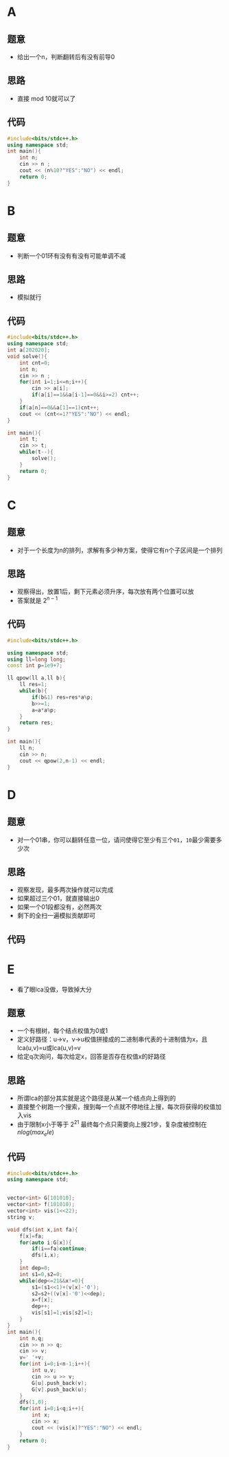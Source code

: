 # A
## 题意
- 给出一个n，判断翻转后有没有前导0
## 思路
- 直接 mod 10就可以了
## 代码
```cpp
#include<bits/stdc++.h>
using namespace std;
int main(){
    int n;
    cin >> n ;
    cout << (n%10?"YES":"NO") << endl;
    return 0;
}
```
# B
## 题意
- 判断一个01环有没有有没有可能单调不减
## 思路
- 模拟就行
## 代码
```cpp
#include<bits/stdc++.h>
using namespace std;
int a[202020];
void solve(){ 
    int cnt=0;
    int n;
    cin >> n ;
    for(int i=1;i<=n;i++){
        cin >> a[i];
        if(a[i]==1&&a[i-1]==0&&i>=2) cnt++;
    }
    if(a[n]==0&&a[1]==1)cnt++;
    cout << (cnt<=1?"YES":"NO") << endl;
}

int main(){
    int t;
    cin >> t;
    while(t--){
        solve();
    }
    return 0;
}
```
# C
## 题意
- 对于一个长度为n的排列，求解有多少种方案，使得它有n个子区间是一个排列
## 思路
- 观察得出，放置1后，剩下元素必须升序，每次放有两个位置可以放
- 答案就是 $2^{n-1}$ 
## 代码
```cpp
#include<bits/stdc++.h>

using namespace std;
using ll=long long;
const int p=1e9+7;

ll qpow(ll a,ll b){
    ll res=1;
    while(b){
        if(b&1) res=res*a%p;
        b>>=1;
        a=a*a%p;
    }
    return res;
}

int main(){
    ll n;
    cin >> n;   
    cout << qpow(2,n-1) << endl;
}
```
# D
## 题意
- 对一个01串，你可以翻转任意一位，请问使得它至少有三个`01`，`10`最少需要多少次
## 思路
- 观察发现，最多两次操作就可以完成
- 如果超过三个01，就直接输出0
- 如果一个01段都没有，必然两次
- 剩下的全扫一遍模拟贡献即可
## 代码
# E
- 看了眼lca没做，导致掉大分
## 题意
- 一个有根树，每个结点权值为0或1
- 定义好路径：u->v，v->u权值拼接成的二进制串代表的十进制值为x，且lca(u,v)=u或lca(u,v)=v
- 给定q次询问，每次给定x，回答是否存在权值x的好路径
## 思路
- 所谓lca的部分其实就是这个路径是从某一个结点向上得到的
- 直接整个树跑一个搜索，搜到每一个点就不停地往上搜，每次将获得的权值加入vis
- 由于限制x小于等于 $2^{21}$ 最终每个点只需要向上搜21步，复杂度被控制在 $nlog(max_ele)$
## 代码
```cpp
#include<bits/stdc++.h>
using namespace std;


vector<int> G[101010];
vector<int> f(101010);
vector<int> vis(1<<22);
string v;

void dfs(int x,int fa){
    f[x]=fa;
    for(auto i:G[x]){
        if(i==fa)continue;
        dfs(i,x);
    }
    int dep=0;
    int s1=0,s2=0;
    while(dep<=21&&x!=0){
        s1=(s1<<1)+(v[x]-'0');
        s2=s2+((v[x]-'0')<<dep);
        x=f[x];
        dep++;
        vis[s1]=1;vis[s2]=1;
    }    
}
int main(){
    int n,q;
    cin >> n >> q;
    cin >> v;
    v=' '+v;
    for(int i=0;i<n-1;i++){
        int u,v;
        cin >> u >> v;
        G[u].push_back(v);
        G[v].push_back(u);
    }
    dfs(1,0);
    for(int i=0;i<q;i++){
        int x;
        cin >> x;
        cout << (vis[x]?"YES":"NO") << endl;
    }
    return 0;
}
```